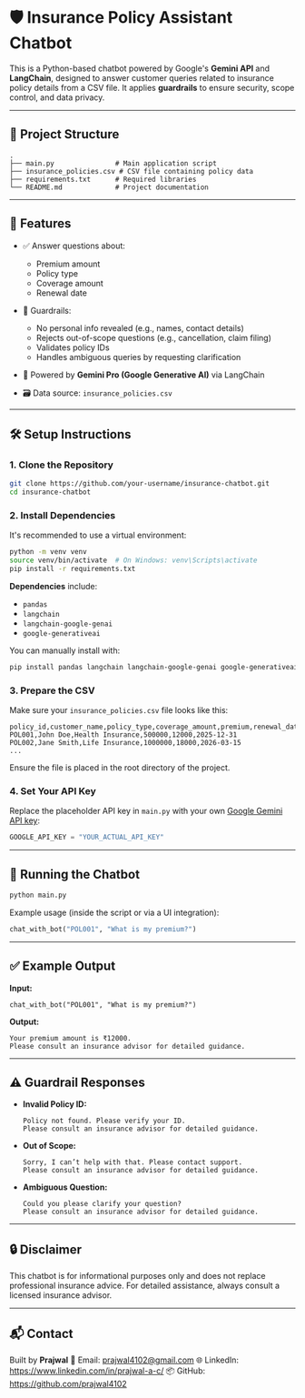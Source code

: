 # 🛡️ Insurance Policy Assistant Chatbot

This is a Python-based chatbot powered by Google's **Gemini API** and **LangChain**, designed to answer customer queries related to insurance policy details from a CSV file. It applies **guardrails** to ensure security, scope control, and data privacy.

---

## 📂 Project Structure

```
.
├── main.py               # Main application script
├── insurance_policies.csv # CSV file containing policy data
├── requirements.txt      # Required libraries
└── README.md             # Project documentation

```

---

## 📌 Features

* ✅ Answer questions about:

  * Premium amount
  * Policy type
  * Coverage amount
  * Renewal date
* 🚫 Guardrails:

  * No personal info revealed (e.g., names, contact details)
  * Rejects out-of-scope questions (e.g., cancellation, claim filing)
  * Validates policy IDs
  * Handles ambiguous queries by requesting clarification
* 🧠 Powered by **Gemini Pro (Google Generative AI)** via LangChain
* 🗃️ Data source: `insurance_policies.csv`

---

## 🛠️ Setup Instructions

### 1. Clone the Repository

```bash
git clone https://github.com/your-username/insurance-chatbot.git
cd insurance-chatbot
```

### 2. Install Dependencies

It's recommended to use a virtual environment:

```bash
python -m venv venv
source venv/bin/activate  # On Windows: venv\Scripts\activate
pip install -r requirements.txt
```

**Dependencies** include:

* `pandas`
* `langchain`
* `langchain-google-genai`
* `google-generativeai`

You can manually install with:

```bash
pip install pandas langchain langchain-google-genai google-generativeai
```

### 3. Prepare the CSV

Make sure your `insurance_policies.csv` file looks like this:

```csv
policy_id,customer_name,policy_type,coverage_amount,premium,renewal_date
POL001,John Doe,Health Insurance,500000,12000,2025-12-31
POL002,Jane Smith,Life Insurance,1000000,18000,2026-03-15
...
```

Ensure the file is placed in the root directory of the project.

### 4. Set Your API Key

Replace the placeholder API key in `main.py` with your own [Google Gemini API key](https://makersuite.google.com/app/apikey):

```python
GOOGLE_API_KEY = "YOUR_ACTUAL_API_KEY"
```

---

## 🚀 Running the Chatbot

```bash
python main.py
```

Example usage (inside the script or via a UI integration):

```python
chat_with_bot("POL001", "What is my premium?")
```

---

## ✅ Example Output

**Input:**

```text
chat_with_bot("POL001", "What is my premium?")
```

**Output:**

```text
Your premium amount is ₹12000.
Please consult an insurance advisor for detailed guidance.
```

---

## ⚠️ Guardrail Responses

* **Invalid Policy ID:**

  ```
  Policy not found. Please verify your ID.
  Please consult an insurance advisor for detailed guidance.
  ```

* **Out of Scope:**

  ```
  Sorry, I can’t help with that. Please contact support.
  Please consult an insurance advisor for detailed guidance.
  ```

* **Ambiguous Question:**

  ```
  Could you please clarify your question?
  Please consult an insurance advisor for detailed guidance.
  ```

---

## 🔒 Disclaimer

This chatbot is for informational purposes only and does not replace professional insurance advice. For detailed assistance, always consult a licensed insurance advisor.

---

## 📬 Contact

Built by **Prajwal**
📧 Email: prajwal4102@gmail.com
🌐 LinkedIn: https://www.linkedin.com/in/prajwal-a-c/
📦 GitHub: https://github.com/prajwal4102
